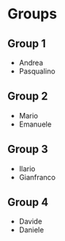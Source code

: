 # Groups

## Group 1

- Andrea
- Pasqualino

## Group 2

- Mario
- Emanuele

## Group 3

- Ilario
- Gianfranco

## Group 4

- Davide
- Daniele
